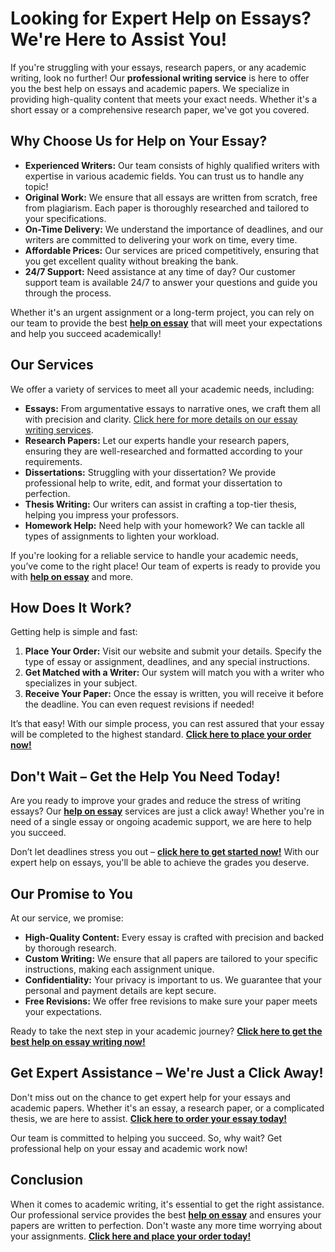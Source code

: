 # Looking for Expert Help on Essays? We're Here to Assist You!

If you're struggling with your essays, research papers, or any academic writing, look no further! Our **professional writing service** is here to offer you the best help on essays and academic papers. We specialize in providing high-quality content that meets your exact needs. Whether it's a short essay or a comprehensive research paper, we've got you covered.

## Why Choose Us for Help on Your Essay?

- **Experienced Writers:** Our team consists of highly qualified writers with expertise in various academic fields. You can trust us to handle any topic!
- **Original Work:** We ensure that all essays are written from scratch, free from plagiarism. Each paper is thoroughly researched and tailored to your specifications.
- **On-Time Delivery:** We understand the importance of deadlines, and our writers are committed to delivering your work on time, every time.
- **Affordable Prices:** Our services are priced competitively, ensuring that you get excellent quality without breaking the bank.
- **24/7 Support:** Need assistance at any time of day? Our customer support team is available 24/7 to answer your questions and guide you through the process.

Whether it's an urgent assignment or a long-term project, you can rely on our team to provide the best [**help on essay**](https://tinyurl.com/topessay?keyword=help+on+essay) that will meet your expectations and help you succeed academically!

## Our Services

We offer a variety of services to meet all your academic needs, including:

- **Essays:** From argumentative essays to narrative ones, we craft them all with precision and clarity. [Click here for more details on our essay writing services](https://tinyurl.com/topessay?keyword=help+on+essay).
- **Research Papers:** Let our experts handle your research papers, ensuring they are well-researched and formatted according to your requirements.
- **Dissertations:** Struggling with your dissertation? We provide professional help to write, edit, and format your dissertation to perfection.
- **Thesis Writing:** Our writers can assist in crafting a top-tier thesis, helping you impress your professors.
- **Homework Help:** Need help with your homework? We can tackle all types of assignments to lighten your workload.

If you're looking for a reliable service to handle your academic needs, you’ve come to the right place! Our team of experts is ready to provide you with [**help on essay**](https://tinyurl.com/topessay?keyword=help+on+essay) and more.

## How Does It Work?

Getting help is simple and fast:

1. **Place Your Order:** Visit our website and submit your details. Specify the type of essay or assignment, deadlines, and any special instructions.
2. **Get Matched with a Writer:** Our system will match you with a writer who specializes in your subject.
3. **Receive Your Paper:** Once the essay is written, you will receive it before the deadline. You can even request revisions if needed!

It’s that easy! With our simple process, you can rest assured that your essay will be completed to the highest standard. [**Click here to place your order now!**](https://tinyurl.com/topessay?keyword=help+on+essay)

## Don't Wait – Get the Help You Need Today!

Are you ready to improve your grades and reduce the stress of writing essays? Our [**help on essay**](https://tinyurl.com/topessay?keyword=help+on+essay) services are just a click away! Whether you're in need of a single essay or ongoing academic support, we are here to help you succeed.

Don’t let deadlines stress you out – [**click here to get started now!**](https://tinyurl.com/topessay?keyword=help+on+essay) With our expert help on essays, you'll be able to achieve the grades you deserve.

## Our Promise to You

At our service, we promise:

- **High-Quality Content:** Every essay is crafted with precision and backed by thorough research.
- **Custom Writing:** We ensure that all papers are tailored to your specific instructions, making each assignment unique.
- **Confidentiality:** Your privacy is important to us. We guarantee that your personal and payment details are kept secure.
- **Free Revisions:** We offer free revisions to make sure your paper meets your expectations.

Ready to take the next step in your academic journey? [**Click here to get the best help on essay writing now!**](https://tinyurl.com/topessay?keyword=help+on+essay)

## Get Expert Assistance – We're Just a Click Away!

Don't miss out on the chance to get expert help for your essays and academic papers. Whether it's an essay, a research paper, or a complicated thesis, we are here to assist. [**Click here to order your essay today!**](https://tinyurl.com/topessay?keyword=help+on+essay)

Our team is committed to helping you succeed. So, why wait? Get professional help on your essay and academic work now!

## Conclusion

When it comes to academic writing, it's essential to get the right assistance. Our professional service provides the best [**help on essay**](https://tinyurl.com/topessay?keyword=help+on+essay) and ensures your papers are written to perfection. Don't waste any more time worrying about your assignments. [**Click here and place your order today!**](https://tinyurl.com/topessay?keyword=help+on+essay)
